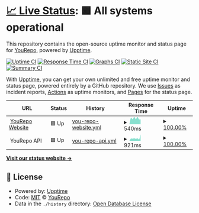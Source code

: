 # [📈 Live Status](https://status.yourepo.com): <!--live status--> **🟩 All systems operational**

This repository contains the open-source uptime monitor and status page for [YouRepo](https://www.yourepo.com), powered by [Upptime](https://github.com/upptime/upptime).

[![Uptime CI](https://github.com/yourepo/upptime/workflows/Uptime%20CI/badge.svg)](https://github.com/yourepo/upptime/actions?query=workflow%3A%22Uptime+CI%22)
[![Response Time CI](https://github.com/yourepo/upptime/workflows/Response%20Time%20CI/badge.svg)](https://github.com/yourepo/upptime/actions?query=workflow%3A%22Response+Time+CI%22)
[![Graphs CI](https://github.com/yourepo/upptime/workflows/Graphs%20CI/badge.svg)](https://github.com/yourepo/upptime/actions?query=workflow%3A%22Graphs+CI%22)
[![Static Site CI](https://github.com/yourepo/upptime/workflows/Static%20Site%20CI/badge.svg)](https://github.com/yourepo/upptime/actions?query=workflow%3A%22Static+Site+CI%22)
[![Summary CI](https://github.com/yourepo/upptime/workflows/Summary%20CI/badge.svg)](https://github.com/yourepo/upptime/actions?query=workflow%3A%22Summary+CI%22)

With [Upptime](https://upptime.js.org), you can get your own unlimited and free uptime monitor and status page, powered entirely by a GitHub repository. We use [Issues](https://github.com/yourepo/upptime/issues) as incident reports, [Actions](https://github.com/yourepo/upptime/actions) as uptime monitors, and [Pages](https://status.yourepo.com) for the status page.

<!--start: status pages-->
<!-- This summary is generated by Upptime (https://github.com/upptime/upptime) -->
<!-- Do not edit this manually, your changes will be overwritten -->
<!-- prettier-ignore -->
| URL | Status | History | Response Time | Uptime |
| --- | ------ | ------- | ------------- | ------ |
| <img alt="" src="https://www.yourepo.com/favicon.ico" height="13"> [YouRepo Website](https://www.yourepo.com/) | 🟩 Up | [you-repo-website.yml](https://github.com/yourepo/upptime/commits/HEAD/history/you-repo-website.yml) | <details><summary><img alt="Response time graph" src="./graphs/you-repo-website/response-time-week.png" height="20"> 540ms</summary><br><a href="https://status.yourepo.com/history/you-repo-website"><img alt="Response time 525" src="https://img.shields.io/endpoint?url=https%3A%2F%2Fraw.githubusercontent.com%2Fyourepo%2Fupptime%2FHEAD%2Fapi%2Fyou-repo-website%2Fresponse-time.json"></a><br><a href="https://status.yourepo.com/history/you-repo-website"><img alt="24-hour response time 451" src="https://img.shields.io/endpoint?url=https%3A%2F%2Fraw.githubusercontent.com%2Fyourepo%2Fupptime%2FHEAD%2Fapi%2Fyou-repo-website%2Fresponse-time-day.json"></a><br><a href="https://status.yourepo.com/history/you-repo-website"><img alt="7-day response time 540" src="https://img.shields.io/endpoint?url=https%3A%2F%2Fraw.githubusercontent.com%2Fyourepo%2Fupptime%2FHEAD%2Fapi%2Fyou-repo-website%2Fresponse-time-week.json"></a><br><a href="https://status.yourepo.com/history/you-repo-website"><img alt="30-day response time 494" src="https://img.shields.io/endpoint?url=https%3A%2F%2Fraw.githubusercontent.com%2Fyourepo%2Fupptime%2FHEAD%2Fapi%2Fyou-repo-website%2Fresponse-time-month.json"></a><br><a href="https://status.yourepo.com/history/you-repo-website"><img alt="1-year response time 518" src="https://img.shields.io/endpoint?url=https%3A%2F%2Fraw.githubusercontent.com%2Fyourepo%2Fupptime%2FHEAD%2Fapi%2Fyou-repo-website%2Fresponse-time-year.json"></a></details> | <details><summary><a href="https://status.yourepo.com/history/you-repo-website">100.00%</a></summary><a href="https://status.yourepo.com/history/you-repo-website"><img alt="All-time uptime 99.95%" src="https://img.shields.io/endpoint?url=https%3A%2F%2Fraw.githubusercontent.com%2Fyourepo%2Fupptime%2FHEAD%2Fapi%2Fyou-repo-website%2Fuptime.json"></a><br><a href="https://status.yourepo.com/history/you-repo-website"><img alt="24-hour uptime 100.00%" src="https://img.shields.io/endpoint?url=https%3A%2F%2Fraw.githubusercontent.com%2Fyourepo%2Fupptime%2FHEAD%2Fapi%2Fyou-repo-website%2Fuptime-day.json"></a><br><a href="https://status.yourepo.com/history/you-repo-website"><img alt="7-day uptime 100.00%" src="https://img.shields.io/endpoint?url=https%3A%2F%2Fraw.githubusercontent.com%2Fyourepo%2Fupptime%2FHEAD%2Fapi%2Fyou-repo-website%2Fuptime-week.json"></a><br><a href="https://status.yourepo.com/history/you-repo-website"><img alt="30-day uptime 99.92%" src="https://img.shields.io/endpoint?url=https%3A%2F%2Fraw.githubusercontent.com%2Fyourepo%2Fupptime%2FHEAD%2Fapi%2Fyou-repo-website%2Fuptime-month.json"></a><br><a href="https://status.yourepo.com/history/you-repo-website"><img alt="1-year uptime 99.99%" src="https://img.shields.io/endpoint?url=https%3A%2F%2Fraw.githubusercontent.com%2Fyourepo%2Fupptime%2FHEAD%2Fapi%2Fyou-repo-website%2Fuptime-year.json"></a></details>
| <img alt="" src="https://www.yourepo.com/favicon.ico" height="13"> YouRepo API | 🟩 Up | [you-repo-api.yml](https://github.com/yourepo/upptime/commits/HEAD/history/you-repo-api.yml) | <details><summary><img alt="Response time graph" src="./graphs/you-repo-api/response-time-week.png" height="20"> 921ms</summary><br><a href="https://status.yourepo.com/history/you-repo-api"><img alt="Response time 708" src="https://img.shields.io/endpoint?url=https%3A%2F%2Fraw.githubusercontent.com%2Fyourepo%2Fupptime%2FHEAD%2Fapi%2Fyou-repo-api%2Fresponse-time.json"></a><br><a href="https://status.yourepo.com/history/you-repo-api"><img alt="24-hour response time 2116" src="https://img.shields.io/endpoint?url=https%3A%2F%2Fraw.githubusercontent.com%2Fyourepo%2Fupptime%2FHEAD%2Fapi%2Fyou-repo-api%2Fresponse-time-day.json"></a><br><a href="https://status.yourepo.com/history/you-repo-api"><img alt="7-day response time 921" src="https://img.shields.io/endpoint?url=https%3A%2F%2Fraw.githubusercontent.com%2Fyourepo%2Fupptime%2FHEAD%2Fapi%2Fyou-repo-api%2Fresponse-time-week.json"></a><br><a href="https://status.yourepo.com/history/you-repo-api"><img alt="30-day response time 729" src="https://img.shields.io/endpoint?url=https%3A%2F%2Fraw.githubusercontent.com%2Fyourepo%2Fupptime%2FHEAD%2Fapi%2Fyou-repo-api%2Fresponse-time-month.json"></a><br><a href="https://status.yourepo.com/history/you-repo-api"><img alt="1-year response time 657" src="https://img.shields.io/endpoint?url=https%3A%2F%2Fraw.githubusercontent.com%2Fyourepo%2Fupptime%2FHEAD%2Fapi%2Fyou-repo-api%2Fresponse-time-year.json"></a></details> | <details><summary><a href="https://status.yourepo.com/history/you-repo-api">100.00%</a></summary><a href="https://status.yourepo.com/history/you-repo-api"><img alt="All-time uptime 99.96%" src="https://img.shields.io/endpoint?url=https%3A%2F%2Fraw.githubusercontent.com%2Fyourepo%2Fupptime%2FHEAD%2Fapi%2Fyou-repo-api%2Fuptime.json"></a><br><a href="https://status.yourepo.com/history/you-repo-api"><img alt="24-hour uptime 100.00%" src="https://img.shields.io/endpoint?url=https%3A%2F%2Fraw.githubusercontent.com%2Fyourepo%2Fupptime%2FHEAD%2Fapi%2Fyou-repo-api%2Fuptime-day.json"></a><br><a href="https://status.yourepo.com/history/you-repo-api"><img alt="7-day uptime 100.00%" src="https://img.shields.io/endpoint?url=https%3A%2F%2Fraw.githubusercontent.com%2Fyourepo%2Fupptime%2FHEAD%2Fapi%2Fyou-repo-api%2Fuptime-week.json"></a><br><a href="https://status.yourepo.com/history/you-repo-api"><img alt="30-day uptime 99.92%" src="https://img.shields.io/endpoint?url=https%3A%2F%2Fraw.githubusercontent.com%2Fyourepo%2Fupptime%2FHEAD%2Fapi%2Fyou-repo-api%2Fuptime-month.json"></a><br><a href="https://status.yourepo.com/history/you-repo-api"><img alt="1-year uptime 99.99%" src="https://img.shields.io/endpoint?url=https%3A%2F%2Fraw.githubusercontent.com%2Fyourepo%2Fupptime%2FHEAD%2Fapi%2Fyou-repo-api%2Fuptime-year.json"></a></details>

<!--end: status pages-->

[**Visit our status website →**](https://status.yourepo.com)

## 📄 License

- Powered by: [Upptime](https://github.com/upptime/upptime)
- Code: [MIT](./LICENSE) © [YouRepo](https://www.yourepo.com)
- Data in the `./history` directory: [Open Database License](https://opendatacommons.org/licenses/odbl/1-0/)
